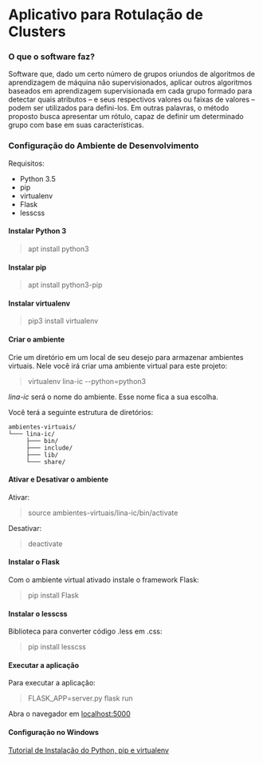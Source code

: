 # Aplicativo para Rotulação de Clusters #

### O que o software faz? ###

Software que, dado um certo número de grupos oriundos de algoritmos de aprendizagem de máquina não supervisionados, aplicar outros algoritmos baseados em aprendizagem supervisionada em cada grupo formado para detectar quais atributos – e seus respectivos valores ou faixas de valores – podem ser utilizados para defini-los. Em outras palavras, o método proposto busca apresentar um rótulo, capaz de definir um determinado grupo com base em suas características.

### Configuração do Ambiente de Desenvolvimento ###

Requisitos:

* Python 3.5
* pip
* virtualenv
* Flask
* lesscss

#### Instalar Python 3 ####

> apt install python3

#### Instalar pip ####

> apt install python3-pip

#### Instalar virtualenv ####

> pip3 install virtualenv

#### Criar o ambiente ####

Crie um diretório em um local de seu desejo para armazenar ambientes virtuais. Nele você irá criar uma ambiente virtual para este projeto:

> virtualenv lina-ic --python=python3

*lina-ic* será o nome do ambiente. Esse nome fica a sua escolha.

Você terá a seguinte estrutura de diretórios:

    ambientes-virtuais/
    └─── lina-ic/
         ├─── bin/
         ├─── include/
         ├─── lib/
         └─── share/

#### Ativar e Desativar o ambiente ####

Ativar:

> source ambientes-virtuais/lina-ic/bin/activate

Desativar:

> deactivate

#### Instalar o Flask ####

Com o ambiente virtual ativado instale o framework Flask:

> pip install Flask

#### Instalar o lesscss ####

Biblioteca para converter código .less em .css:

> pip install lesscss

#### Executar a aplicação ####

Para executar a aplicação:

> FLASK_APP=server.py flask run

Abra o navegador em [localhost:5000](http://localhost:5000)

#### Configuração no Windows ####

[Tutorial de Instalação do Python, pip e virtualenv](http://timmyreilly.azurewebsites.net/python-pip-virtualenv-installation-on-windows/)